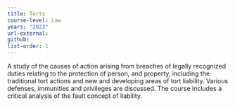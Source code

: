```yaml
---
title: Torts
course-level: Law
years: "2023"
url-external:
github:
list-order: 1
---
```


A study of the causes of action arising from breaches of legally recognized duties relating to the protection of person, and property, including the traditional tort actions and new and developing areas of tort liability. Various defenses, immunities and privileges are discussed. The course includes a critical analysis of the fault concept of liability.